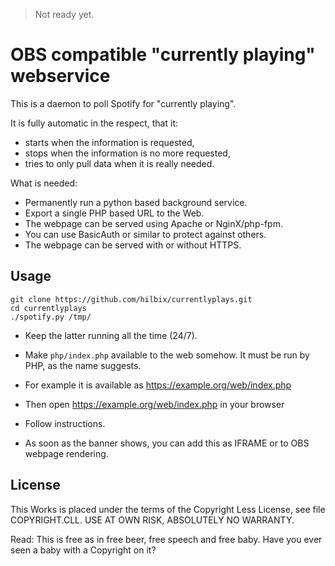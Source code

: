 > Not ready yet.

# OBS compatible "currently playing" webservice

This is a daemon to poll Spotify for "currently playing".

It is fully automatic in the respect, that it:

- starts when the information is requested,
- stops when the information is no more requested,
- tries to only pull data when it is really needed.

What is needed:

- Permanently run a python based background service.
- Export a single PHP based URL to the Web.
- The webpage can be served using Apache or NginX/php-fpm.
- You can use BasicAuth or similar to protect against others.
- The webpage can be served with or without HTTPS.


## Usage

    git clone https://github.com/hilbix/currentlyplays.git
    cd currentlyplays
    ./spotify.py /tmp/

- Keep the latter running all the time (24/7).

- Make `php/index.php` available to the web somehow.
  It must be run by PHP, as the name suggests.

- For example it is available as https://example.org/web/index.php

- Then open https://example.org/web/index.php in your browser

- Follow instructions.

- As soon as the banner shows, you can add this as IFRAME or to OBS webpage rendering.


## License

This Works is placed under the terms of the Copyright Less License,
see file COPYRIGHT.CLL.  USE AT OWN RISK, ABSOLUTELY NO WARRANTY.

Read: This is free as in free beer, free speech and free baby.
Have you ever seen a baby with a Copyright on it?

